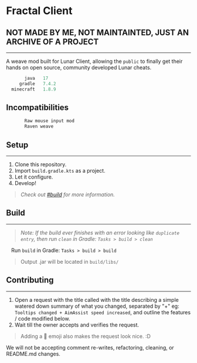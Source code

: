 # Fractal Client
## NOT MADE BY ME, NOT MAINTAINTED, JUST AN ARCHIVE OF A PROJECT
---

A weave mod built for Lunar Client, allowing the `public` to finally get their hands on open source, community developed Lunar cheats.

```js
       java   17
     gradle   7.4.2
  minecraft   1.8.9
```

## Incompatibilities

```js
       Raw mouse input mod
       Raven weave
```

## Setup

---

1. Clone this repository.
2. Import `build.gradle.kts` as a project.
3. Let it configure.
4. Develop!
> *Check out [#build](#build) for more information.*

## Build

---

> *Note: If the build ever finishes with an error looking like `duplicate entry`, then run `clean` in Gradle: `Tasks > build > clean`*

&emsp;Run `build` in Gradle: `Tasks > build > build`
> Output .jar will be located in `build/libs/`

## Contributing

---

1. Open a request with the title called with the title describing a simple watered down summary of what you changed, separated by "+" eg: `Tooltips changed + AimAssist speed increased`, and outline the features / code modified below.
2. Wait till the owner accepts and verifies the request.
> Adding a :wrench: emoji also makes the request look nice. :D

We will not be accepting comment re-writes, refactoring, cleaning, or README.md changes.
